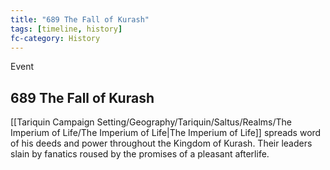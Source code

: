 ```yaml
---
title: "689 The Fall of Kurash"
tags: [timeline, history]
fc-category: History
---
```

<span class='ob-timelines'
	data-date='689 The Fall of Kurash'
	data-title='History'
	data-class='orange'>Event</span>
## 689 The Fall of Kurash
[[Tariquin Campaign Setting/Geography/Tariquin/Saltus/Realms/The Imperium of Life/The Imperium of Life|The Imperium of Life]] spreads word of his deeds and power throughout the Kingdom of Kurash. Their leaders slain by fanatics roused by the promises of a pleasant afterlife.